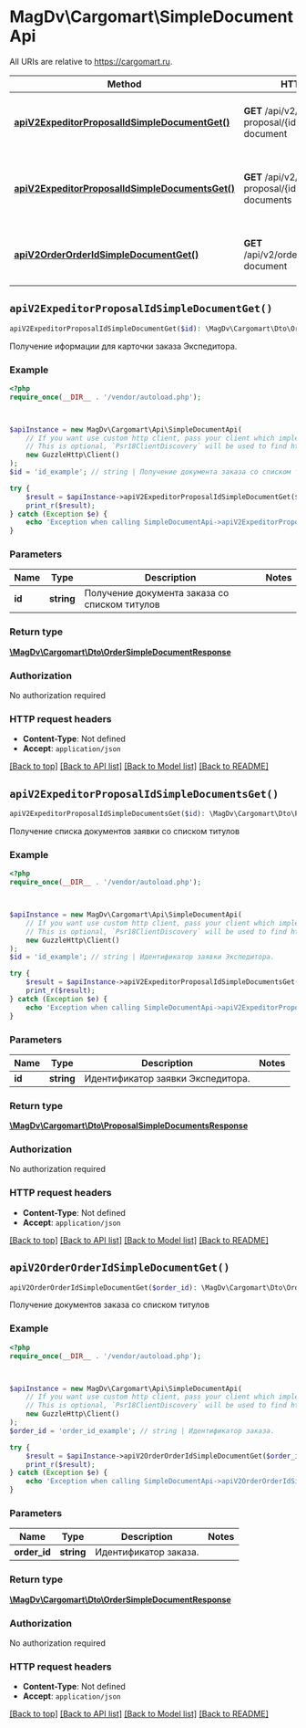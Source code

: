 # MagDv\Cargomart\SimpleDocumentApi

All URIs are relative to https://cargomart.ru.

Method | HTTP request | Description
------------- | ------------- | -------------
[**apiV2ExpeditorProposalIdSimpleDocumentGet()**](SimpleDocumentApi.md#apiV2ExpeditorProposalIdSimpleDocumentGet) | **GET** /api/v2/expeditor-proposal/{id}/simple-document | Получение иформации для карточки заказа Экспедитора.
[**apiV2ExpeditorProposalIdSimpleDocumentsGet()**](SimpleDocumentApi.md#apiV2ExpeditorProposalIdSimpleDocumentsGet) | **GET** /api/v2/expeditor-proposal/{id}/simple-documents | Получение списка документов заявки со списком титулов
[**apiV2OrderOrderIdSimpleDocumentGet()**](SimpleDocumentApi.md#apiV2OrderOrderIdSimpleDocumentGet) | **GET** /api/v2/order/{orderId}/simple-document | Получение документов заказа со списком титулов


## `apiV2ExpeditorProposalIdSimpleDocumentGet()`

```php
apiV2ExpeditorProposalIdSimpleDocumentGet($id): \MagDv\Cargomart\Dto\OrderSimpleDocumentResponse
```

Получение иформации для карточки заказа Экспедитора.

### Example

```php
<?php
require_once(__DIR__ . '/vendor/autoload.php');



$apiInstance = new MagDv\Cargomart\Api\SimpleDocumentApi(
    // If you want use custom http client, pass your client which implements `Psr\Http\Client\ClientInterface`.
    // This is optional, `Psr18ClientDiscovery` will be used to find http client. For instance `GuzzleHttp\Client` implements that interface
    new GuzzleHttp\Client()
);
$id = 'id_example'; // string | Получение документа заказа со списком титулов

try {
    $result = $apiInstance->apiV2ExpeditorProposalIdSimpleDocumentGet($id);
    print_r($result);
} catch (Exception $e) {
    echo 'Exception when calling SimpleDocumentApi->apiV2ExpeditorProposalIdSimpleDocumentGet: ', $e->getMessage(), PHP_EOL;
}
```

### Parameters

Name | Type | Description  | Notes
------------- | ------------- | ------------- | -------------
 **id** | **string**| Получение документа заказа со списком титулов |

### Return type

[**\MagDv\Cargomart\Dto\OrderSimpleDocumentResponse**](../Model/OrderSimpleDocumentResponse.md)

### Authorization

No authorization required

### HTTP request headers

- **Content-Type**: Not defined
- **Accept**: `application/json`

[[Back to top]](#) [[Back to API list]](../../README.md#endpoints)
[[Back to Model list]](../../README.md#models)
[[Back to README]](../../README.md)

## `apiV2ExpeditorProposalIdSimpleDocumentsGet()`

```php
apiV2ExpeditorProposalIdSimpleDocumentsGet($id): \MagDv\Cargomart\Dto\ProposalSimpleDocumentsResponse
```

Получение списка документов заявки со списком титулов

### Example

```php
<?php
require_once(__DIR__ . '/vendor/autoload.php');



$apiInstance = new MagDv\Cargomart\Api\SimpleDocumentApi(
    // If you want use custom http client, pass your client which implements `Psr\Http\Client\ClientInterface`.
    // This is optional, `Psr18ClientDiscovery` will be used to find http client. For instance `GuzzleHttp\Client` implements that interface
    new GuzzleHttp\Client()
);
$id = 'id_example'; // string | Идентификатор заявки Экспедитора.

try {
    $result = $apiInstance->apiV2ExpeditorProposalIdSimpleDocumentsGet($id);
    print_r($result);
} catch (Exception $e) {
    echo 'Exception when calling SimpleDocumentApi->apiV2ExpeditorProposalIdSimpleDocumentsGet: ', $e->getMessage(), PHP_EOL;
}
```

### Parameters

Name | Type | Description  | Notes
------------- | ------------- | ------------- | -------------
 **id** | **string**| Идентификатор заявки Экспедитора. |

### Return type

[**\MagDv\Cargomart\Dto\ProposalSimpleDocumentsResponse**](../Model/ProposalSimpleDocumentsResponse.md)

### Authorization

No authorization required

### HTTP request headers

- **Content-Type**: Not defined
- **Accept**: `application/json`

[[Back to top]](#) [[Back to API list]](../../README.md#endpoints)
[[Back to Model list]](../../README.md#models)
[[Back to README]](../../README.md)

## `apiV2OrderOrderIdSimpleDocumentGet()`

```php
apiV2OrderOrderIdSimpleDocumentGet($order_id): \MagDv\Cargomart\Dto\OrderSimpleDocumentResponse
```

Получение документов заказа со списком титулов

### Example

```php
<?php
require_once(__DIR__ . '/vendor/autoload.php');



$apiInstance = new MagDv\Cargomart\Api\SimpleDocumentApi(
    // If you want use custom http client, pass your client which implements `Psr\Http\Client\ClientInterface`.
    // This is optional, `Psr18ClientDiscovery` will be used to find http client. For instance `GuzzleHttp\Client` implements that interface
    new GuzzleHttp\Client()
);
$order_id = 'order_id_example'; // string | Идентификатор заказа.

try {
    $result = $apiInstance->apiV2OrderOrderIdSimpleDocumentGet($order_id);
    print_r($result);
} catch (Exception $e) {
    echo 'Exception when calling SimpleDocumentApi->apiV2OrderOrderIdSimpleDocumentGet: ', $e->getMessage(), PHP_EOL;
}
```

### Parameters

Name | Type | Description  | Notes
------------- | ------------- | ------------- | -------------
 **order_id** | **string**| Идентификатор заказа. |

### Return type

[**\MagDv\Cargomart\Dto\OrderSimpleDocumentResponse**](../Model/OrderSimpleDocumentResponse.md)

### Authorization

No authorization required

### HTTP request headers

- **Content-Type**: Not defined
- **Accept**: `application/json`

[[Back to top]](#) [[Back to API list]](../../README.md#endpoints)
[[Back to Model list]](../../README.md#models)
[[Back to README]](../../README.md)
